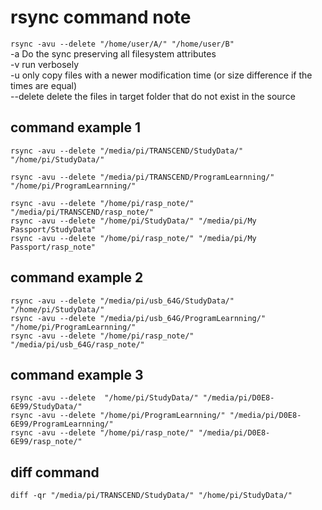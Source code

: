 # rsync command note

`rsync -avu --delete "/home/user/A/" "/home/user/B"`  
   -a Do the sync preserving all filesystem attributes  
   -v run verbosely  
   -u only copy files with a newer modification time (or size difference if the times are equal)  
   --delete delete the files in target folder that do not exist in the source

## command example 1

`rsync -avu --delete "/media/pi/TRANSCEND/StudyData/" "/home/pi/StudyData/"`

`rsync -avu --delete "/media/pi/TRANSCEND/ProgramLearnning/" "/home/pi/ProgramLearnning/"`

`rsync -avu --delete "/home/pi/rasp_note/" "/media/pi/TRANSCEND/rasp_note/"`  
`rsync -avu --delete "/home/pi/StudyData/" "/media/pi/My Passport/StudyData"`  
`rsync -avu --delete "/home/pi/rasp_note/" "/media/pi/My Passport/rasp_note"`

## command example 2

`rsync -avu --delete "/media/pi/usb_64G/StudyData/" "/home/pi/StudyData/"`  
`rsync -avu --delete "/media/pi/usb_64G/ProgramLearnning/" "/home/pi/ProgramLearnning/"`  
`rsync -avu --delete "/home/pi/rasp_note/" "/media/pi/usb_64G/rasp_note/"`

## command example 3

`rsync -avu --delete  "/home/pi/StudyData/" "/media/pi/D0E8-6E99/StudyData/"`  
`rsync -avu --delete "/home/pi/ProgramLearnning/" "/media/pi/D0E8-6E99/ProgramLearnning/"`  
`rsync -avu --delete "/home/pi/rasp_note/" "/media/pi/D0E8-6E99/rasp_note/"`

## diff command

`diff -qr "/media/pi/TRANSCEND/StudyData/" "/home/pi/StudyData/"`
